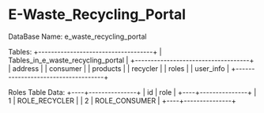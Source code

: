 # E-Waste_Recycling_Portal

DataBase Name: e_waste_recycling_portal

Tables: 
+------------------------------------+
| Tables_in_e_waste_recycling_portal |
+------------------------------------+
| address                            |
| consumer                           |
| products                           |
| recycler                           |
| roles                              |
| user_info                          |
+------------------------------------+

Roles Table Data:
+----+---------------+
| id | role          |
+----+---------------+
|  1 | ROLE_RECYCLER |
|  2 | ROLE_CONSUMER |
+----+---------------+
